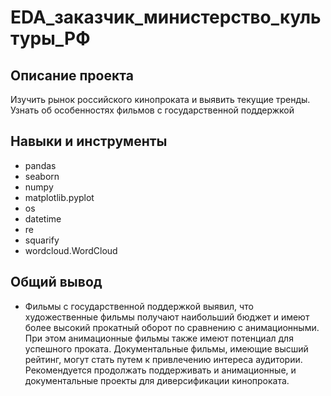# EDA_заказчик_министерство_культуры_РФ

## Описание проекта
Изучить рынок российского кинопроката и выявить текущие тренды. Узнать об особенностях фильмов с государственной поддержкой

## Навыки и инструменты
* pandas
* seaborn
* numpy
* matplotlib.pyplot
* os
* datetime
* re
* squarify
* wordcloud.WordCloud

## Общий вывод

* Фильмы с государственной поддержкой выявил, что художественные фильмы получают наибольший бюджет и имеют более высокий прокатный оборот по сравнению с анимационными. При этом анимационные фильмы также имеют потенциал для успешного проката. Документальные фильмы, имеющие высший рейтинг, могут стать путем к привлечению интереса аудитории. Рекомендуется продолжать поддерживать и анимационные, и документальные проекты для диверсификации кинопроката. 
